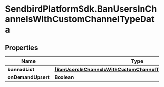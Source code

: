 # SendbirdPlatformSdk.BanUsersInChannelsWithCustomChannelTypeData

## Properties

Name | Type | Description | Notes
------------ | ------------- | ------------- | -------------
**bannedList** | [**[BanUsersInChannelsWithCustomChannelTypeDataBannedListInner]**](BanUsersInChannelsWithCustomChannelTypeDataBannedListInner.md) |  | 
**onDemandUpsert** | **Boolean** |  | [optional] 



